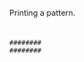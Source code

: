 Printing a pattern.
 #            #
  ##        ##
   ###    ###
    ########
    ########
   ###    ###
  ##        ##
 #            #
 
